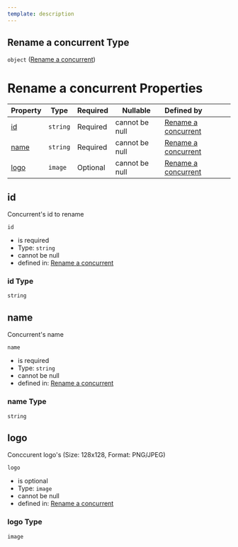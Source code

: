 ```yaml
---
template: description
---
```


## Rename a concurrent Type

`object` ([Rename a concurrent](rename-concurrent.md))

# Rename a concurrent Properties

| Property      | Type     | Required | Nullable       | Defined by                                                                                                                                 |
| :------------ | -------- | -------- | -------------- | :----------------------------------------------------------------------------------------------------------------------------------------- |
| [id](#id)     | `string` | Required | cannot be null | [Rename a concurrent](rename-concurrent-properties-id.md "http&#x3A;//www.city-game-studio.com/rename.concurrent.json#/properties/id")     |
| [name](#name) | `string` | Required | cannot be null | [Rename a concurrent](rename-concurrent-properties-name.md "http&#x3A;//www.city-game-studio.com/rename.concurrent.json#/properties/name") |
| [logo](#logo) | `image`  | Optional | cannot be null | [Rename a concurrent](rename-concurrent-properties-logo.md "http&#x3A;//www.city-game-studio.com/rename.concurrent.json#/properties/logo") |

## id

Concurrent's id to rename


`id`

-   is required
-   Type: `string`
-   cannot be null
-   defined in: [Rename a concurrent](rename-concurrent-properties-id.md "http&#x3A;//www.city-game-studio.com/rename.concurrent.json#/properties/id")

### id Type

`string`

## name

Concurrent's name


`name`

-   is required
-   Type: `string`
-   cannot be null
-   defined in: [Rename a concurrent](rename-concurrent-properties-name.md "http&#x3A;//www.city-game-studio.com/rename.concurrent.json#/properties/name")

### name Type

`string`

## logo

Conccurent logo's (Size: 128x128, Format: PNG/JPEG)


`logo`

-   is optional
-   Type: `image`
-   cannot be null
-   defined in: [Rename a concurrent](rename-concurrent-properties-logo.md "http&#x3A;//www.city-game-studio.com/rename.concurrent.json#/properties/logo")

### logo Type

`image`
